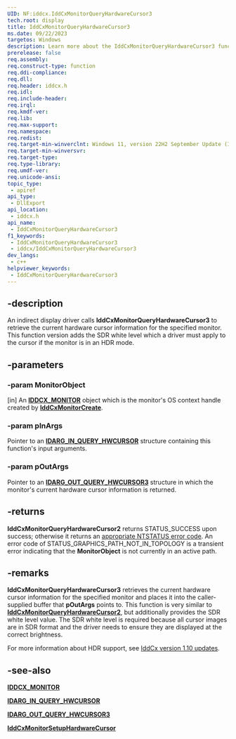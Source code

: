```yaml
---
UID: NF:iddcx.IddCxMonitorQueryHardwareCursor3
tech.root: display
title: IddCxMonitorQueryHardwareCursor3
ms.date: 09/22/2023
targetos: Windows
description: Learn more about the IddCxMonitorQueryHardwareCursor3 function.
prerelease: false
req.assembly: 
req.construct-type: function
req.ddi-compliance: 
req.dll: 
req.header: iddcx.h
req.idl: 
req.include-header: 
req.irql: 
req.kmdf-ver: 
req.lib: 
req.max-support: 
req.namespace: 
req.redist: 
req.target-min-winverclnt: Windows 11, version 22H2 September Update (IddCx version 1.10)
req.target-min-winversvr: 
req.target-type: 
req.type-library: 
req.umdf-ver: 
req.unicode-ansi: 
topic_type:
 - apiref
api_type:
 - DllExport
api_location:
 - iddcx.h
api_name:
 - IddCxMonitorQueryHardwareCursor3
f1_keywords:
 - IddCxMonitorQueryHardwareCursor3
 - iddcx/IddCxMonitorQueryHardwareCursor3
dev_langs:
 - c++
helpviewer_keywords:
 - IddCxMonitorQueryHardwareCursor3
---
```


## -description

An indirect display driver calls **IddCxMonitorQueryHardwareCursor3** to retrieve the current hardware cursor information for the specified monitor. This function version adds the SDR white level which a driver must apply to the cursor if the monitor is in an HDR mode.

## -parameters

### -param MonitorObject

[in] An [**IDDCX_MONITOR**](/windows-hardware/drivers/display/iddcx-objects) object which is the monitor's OS context handle created by [**IddCxMonitorCreate**](nf-iddcx-iddcxmonitorcreate.md).

### -param pInArgs

Pointer to an [**IDARG_IN_QUERY_HWCURSOR**](ns-iddcx-idarg_in_query_hwcursor.md) structure containing this function's input arguments.

### -param pOutArgs

Pointer to an [**IDARG_OUT_QUERY_HWCURSOR3**](ns-iddcx-idarg_out_query_hwcursor3.md) structure in which the monitor's current hardware cursor information is returned.

## -returns

**IddCxMonitorQueryHardwareCursor2** returns STATUS_SUCCESS upon success; otherwise it returns an [appropriate NTSTATUS error code](/windows-hardware/drivers/kernel/ntstatus-values). An error code of STATUS_GRAPHICS_PATH_NOT_IN_TOPOLOGY is a transient error indicating that the **MonitorObject** is not currently in an active path.

## -remarks

**IddCxMonitorQueryHardwareCursor3** retrieves the current hardware cursor information for the specified monitor and places it into the caller-supplied buffer that **pOutArgs** points to. This function is very similar to [**IddCxMonitorQueryHardwareCursor2**](nf-iddcx-iddcxmonitorqueryhardwarecursor2.md), but additionally provides the SDR white level value. The SDR white level is required because all cursor images are in SDR format and the driver needs to ensure they are displayed at the correct brightness.

For more information about HDR support, see [IddCx version 1.10 updates](/windows-hardware/drivers/display/iddcx1.10-updates).

## -see-also

[**IDDCX_MONITOR**](/windows-hardware/drivers/display/iddcx-objects)

[**IDARG_IN_QUERY_HWCURSOR**](ns-iddcx-idarg_in_query_hwcursor.md)

[**IDARG_OUT_QUERY_HWCURSOR3**](ns-iddcx-idarg_out_query_hwcursor3.md)

[**IddCxMonitorSetupHardwareCursor**](nf-iddcx-iddcxmonitorsetuphardwarecursor.md)
